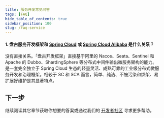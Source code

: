 ```yaml
---
title: 服务开发常见问答
tags: [FAQ]
hide_table_of_contents: true
sidebar_position: 100
slug: /faq-service
---
```

<head>
  <title>常见问答 | 盘古 Admin</title>
</head>

#### 1. 盘古服务开发框架和 [Spring Cloud](https://spring.io/projects/spring-cloud) 或 [Spring Cloud Alibaba](https://spring.io/projects/spring-cloud-alibaba) 是什么关系？ 
没有直接关系。「盘古开发框架」直接基于阿里的 Nacos、Seata、Sentinel 和 Apache 的 Dubbo、ShardingSphere 等分布式中间件输出微服务架构的能力。是一套完全独立于 Spring Cloud 生态的轻量灵活、成熟可靠的工业级分布式微服务开发和治理框架。相较于 SC 和 SCA 而言，简单、纯洁、不被污染和绑架、易扩展好维护是其显著特点。

## 下一步
继续阅读其它章节获取你想要的答案或通过我们的 [开发者社区](/community) 寻求更多帮助。